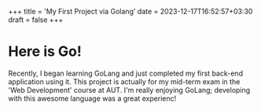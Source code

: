 +++
title = 'My First Project via Golang'
date = 2023-12-17T16:52:57+03:30
draft = false
+++

# Here is Go!

Recently, I began learning GoLang and just completed my first back-end application using it. This project is actually for my mid-term exam in the 'Web Development' course at AUT. I'm really enjoying GoLang; developing with this awesome language was a great experienc!
